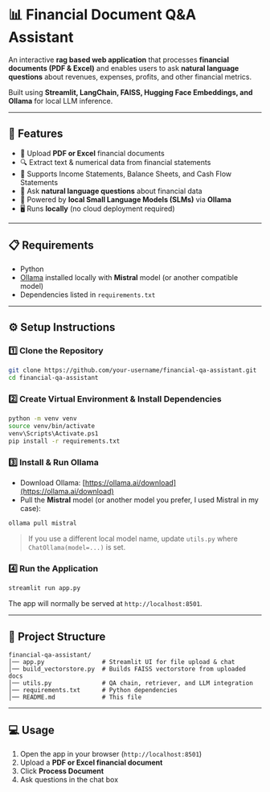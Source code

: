 # 📊 Financial Document Q\&A Assistant

An interactive **rag based web application** that processes **financial documents (PDF & Excel)** and enables users to ask **natural language questions** about revenues, expenses, profits, and other financial metrics.

Built using **Streamlit, LangChain, FAISS, Hugging Face Embeddings, and Ollama** for local LLM inference.

---

## 🚀 Features

* 📂 Upload **PDF or Excel** financial documents
* 🔍 Extract text & numerical data from financial statements
* 📑 Supports Income Statements, Balance Sheets, and Cash Flow Statements
* 💬 Ask **natural language questions** about financial data
* 🤖 Powered by **local Small Language Models (SLMs)** via **Ollama**
* 🖥️ Runs **locally** (no cloud deployment required)

---

## 📋 Requirements

* Python
* [Ollama](https://ollama.ai/) installed locally with **Mistral** model (or another compatible model)
* Dependencies listed in `requirements.txt`

---

## ⚙️ Setup Instructions

### 1️⃣ Clone the Repository

```bash
git clone https://github.com/your-username/financial-qa-assistant.git
cd financial-qa-assistant
```

### 2️⃣ Create Virtual Environment & Install Dependencies

```bash
python -m venv venv
source venv/bin/activate
venv\Scripts\Activate.ps1
pip install -r requirements.txt
```

### 3️⃣ Install & Run Ollama

* Download Ollama: [https://ollama.ai/download](https://ollama.ai/download)
* Pull the **Mistral** model (or another model you prefer, I used Mistral in my case):

```bash
ollama pull mistral
```

> If you use a different local model name, update `utils.py` where `ChatOllama(model=...)` is set.

### 4️⃣ Run the Application

```bash
streamlit run app.py
```

The app will normally be served at `http://localhost:8501`.

---

## 📂 Project Structure

```
financial-qa-assistant/
│── app.py                # Streamlit UI for file upload & chat
│── build_vectorstore.py  # Builds FAISS vectorstore from uploaded docs
│── utils.py              # QA chain, retriever, and LLM integration
│── requirements.txt      # Python dependencies
│── README.md             # This file
```

---

## 💻 Usage

1. Open the app in your browser (`http://localhost:8501`)
2. Upload a **PDF or Excel financial document**
3. Click **Process Document**
4. Ask questions in the chat box

